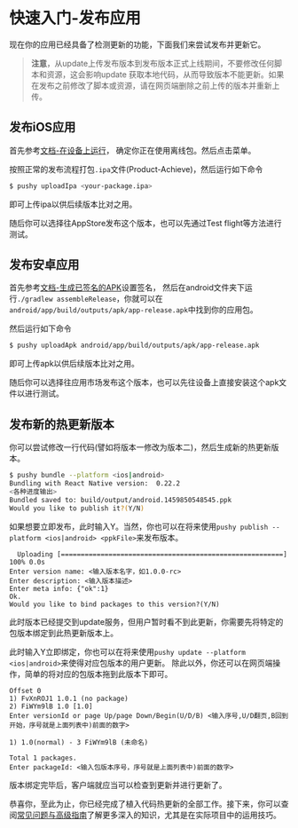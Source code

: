 # 快速入门-发布应用

现在你的应用已经具备了检测更新的功能，下面我们来尝试发布并更新它。

> **注意**，从update上传发布版本到发布版本正式上线期间，不要修改任何脚本和资源，这会影响update
获取本地代码，从而导致版本不能更新。如果在发布之前修改了脚本或资源，请在网页端删除之前上传的版本并重新上传。

## 发布iOS应用

首先参考[文档-在设备上运行](http://reactnative.cn/docs/0.22/running-on-device-ios.html#content)，
确定你正在使用离线包。然后点击菜单。

按照正常的发布流程打包`.ipa`文件(Product-Achieve)，然后运行如下命令

```bash
$ pushy uploadIpa <your-package.ipa>
```

即可上传ipa以供后续版本比对之用。

随后你可以选择往AppStore发布这个版本，也可以先通过Test flight等方法进行测试。

## 发布安卓应用

首先参考[文档-生成已签名的APK](http://reactnative.cn/docs/0.22/signed-apk-android.html#content)设置签名，
然后在android文件夹下运行`./gradlew assembleRelease`，你就可以在`android/app/build/outputs/apk/app-release.apk`中找到你的应用包。

然后运行如下命令

```bash
$ pushy uploadApk android/app/build/outputs/apk/app-release.apk
```

即可上传apk以供后续版本比对之用。

随后你可以选择往应用市场发布这个版本，也可以先往设备上直接安装这个apk文件以进行测试。

## 发布新的热更新版本

你可以尝试修改一行代码(譬如将版本一修改为版本二)，然后生成新的热更新版本。

```bash
$ pushy bundle --platform <ios|android>
Bundling with React Native version:  0.22.2
<各种进度输出>
Bundled saved to: build/output/android.1459850548545.ppk
Would you like to publish it?(Y/N) 
```

如果想要立即发布，此时输入Y。当然，你也可以在将来使用`pushy publish --platform <ios|android> <ppkFile>`来发布版本。

```
  Uploading [========================================================] 100% 0.0s
Enter version name: <输入版本名字，如1.0.0-rc>
Enter description: <输入版本描述>
Enter meta info: {"ok":1}
Ok.
Would you like to bind packages to this version?(Y/N)
```

此时版本已经提交到update服务，但用户暂时看不到此更新，你需要先将特定的包版本绑定到此热更新版本上。

此时输入Y立即绑定，你也可以在将来使用`pushy update --platform <ios|android>`来使得对应包版本的用户更新。
除此以外，你还可以在网页端操作，简单的将对应的包版本拖到此版本下即可。

```
Offset 0
1) FvXnROJ1 1.0.1 (no package)
2) FiWYm9lB 1.0 [1.0]
Enter versionId or page Up/page Down/Begin(U/D/B) <输入序号,U/D翻页,B回到开始，序号就是上面列表中)前面的数字>

1) 1.0(normal) - 3 FiWYm9lB (未命名)

Total 1 packages.
Enter packageId: <输入包版本序号，序号就是上面列表中)前面的数字>
```

版本绑定完毕后，客户端就应当可以检查到更新并进行更新了。

恭喜你，至此为止，你已经完成了植入代码热更新的全部工作。接下来，你可以查阅[常见问题与高级指南](faq_advance.md)了解更多深入的知识，尤其是在实际项目中的运用技巧。
